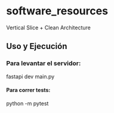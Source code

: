 # software_resources
Vertical Slice + Clean Architecture

## Uso y Ejecución
### Para levantar el servidor:
fastapi dev main.py

#### Para correr tests:
python -m pytest
